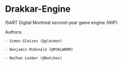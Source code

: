 # Drakkar-Engine
ISART Digital Montreal second-year game engine (WIP)

Authors:

    - Simon Gleizes (@gleimon)

    - Benjamin McDonald (@M3ALW0RM)

    - Nathan Loeber (@Natches)
